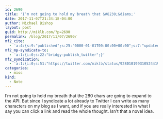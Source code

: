 ```yaml
---
id: 2690
title: 'I’m not going to hold my breath that &#8230;&diams;'
date: 2017-11-07T21:34:18-04:00
author: Michael Bishop
layout: post
guid: http://miklb.com/?p=2690
permalink: /blog/2017/11/07/2690/
mf2_cite:
  - 'a:4:{s:9:"published";s:25:"0000-01-01T00:00:00+00:00";s:7:"updated";s:25:"0000-01-01T00:00:00+00:00";s:8:"category";a:1:{i:0;s:0:"";}s:6:"author";a:0:{}}'
mf2_mp-syndicate-to:
  - 'a:1:{i:0;s:22:"bridgy-publish_twitter";}'
mf2_syndication:
  - 'a:1:{i:0;s:51:"https://twitter.com/miklb/status/928010199310524419";}'
categories:
  - misc
kind:
  - Note
---
```

I’m not going to hold my breath that the 280 chars are going to expand to the API. But since I syndicate a lot already to Twitter I can write as many characters on my blog as I want, and if you are really interested in what I say you can click a link and read the whole thought. Isn't that a novel idea.